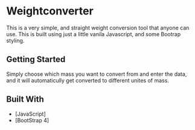 # Weightconverter
This is a very simple, and straight weight conversion tool that anyone can use. This is built using just a little vanila Javascript, and some Bootrap styling.

## Getting Started
Simply choose which mass you want to convert from and enter the data, and it will automaticully get converted to different unites of mass.

## Built With
* [JavaScript]
* [BootStrap 4]
